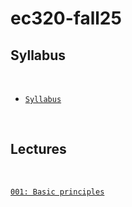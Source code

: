 # ec320-fall25


## Syllabus

<br>

- [`Syllabus`](https://raw.githack.com/marciosantetti/ec320-fall25/main/syllabus/syllabus-ec320-fall25.pdf)


<br>


## Lectures


<br> 

[`001: Basic principles`](https://raw.githack.com/marciosantetti/ec320-fall25/refs/heads/main/lectures/001-basics/001-basics.html)
